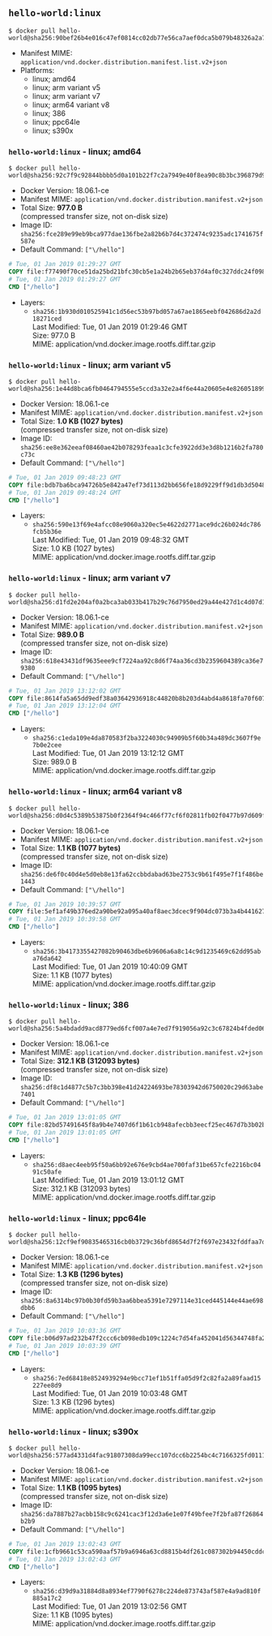## `hello-world:linux`

```console
$ docker pull hello-world@sha256:90bef26b4e016c47ef0814cc02db77e56ca7aef0dca5b079b48326a2a7326ca5
```

-	Manifest MIME: `application/vnd.docker.distribution.manifest.list.v2+json`
-	Platforms:
	-	linux; amd64
	-	linux; arm variant v5
	-	linux; arm variant v7
	-	linux; arm64 variant v8
	-	linux; 386
	-	linux; ppc64le
	-	linux; s390x

### `hello-world:linux` - linux; amd64

```console
$ docker pull hello-world@sha256:92c7f9c92844bbbb5d0a101b22f7c2a7949e40f8ea90c8b3bc396879d95e899a
```

-	Docker Version: 18.06.1-ce
-	Manifest MIME: `application/vnd.docker.distribution.manifest.v2+json`
-	Total Size: **977.0 B**  
	(compressed transfer size, not on-disk size)
-	Image ID: `sha256:fce289e99eb9bca977dae136fbe2a82b6b7d4c372474c9235adc1741675f587e`
-	Default Command: `["\/hello"]`

```dockerfile
# Tue, 01 Jan 2019 01:29:27 GMT
COPY file:f77490f70ce51da25bd21bfc30cb5e1a24b2b65eb37d4af0c327ddc24f0986a6 in / 
# Tue, 01 Jan 2019 01:29:27 GMT
CMD ["/hello"]
```

-	Layers:
	-	`sha256:1b930d010525941c1d56ec53b97bd057a67ae1865eebf042686d2a2d18271ced`  
		Last Modified: Tue, 01 Jan 2019 01:29:46 GMT  
		Size: 977.0 B  
		MIME: application/vnd.docker.image.rootfs.diff.tar.gzip

### `hello-world:linux` - linux; arm variant v5

```console
$ docker pull hello-world@sha256:1e44d8bca6fb0464794555e5ccd3a32e2a4f6e44a20605e4e82605189904f44d
```

-	Docker Version: 18.06.1-ce
-	Manifest MIME: `application/vnd.docker.distribution.manifest.v2+json`
-	Total Size: **1.0 KB (1027 bytes)**  
	(compressed transfer size, not on-disk size)
-	Image ID: `sha256:ee8e362eeaf08460ae42b078293feaa1c3cfe3922dd3e3d8b1216b2fa780c73c`
-	Default Command: `["\/hello"]`

```dockerfile
# Tue, 01 Jan 2019 09:48:23 GMT
COPY file:bdb7ba6bca94726b5e842a47ef73d113d2bb656fe18d9229ff9d1db3d5048cfa in / 
# Tue, 01 Jan 2019 09:48:24 GMT
CMD ["/hello"]
```

-	Layers:
	-	`sha256:590e13f69e4afcc08e9060a320ec5e4622d2771ace9dc26b024dc786fcb5b36e`  
		Last Modified: Tue, 01 Jan 2019 09:48:32 GMT  
		Size: 1.0 KB (1027 bytes)  
		MIME: application/vnd.docker.image.rootfs.diff.tar.gzip

### `hello-world:linux` - linux; arm variant v7

```console
$ docker pull hello-world@sha256:d1fd2e204af0a2bca3ab033b417b29c76d7950ed29a44e427d1c4d07d14f04f9
```

-	Docker Version: 18.06.1-ce
-	Manifest MIME: `application/vnd.docker.distribution.manifest.v2+json`
-	Total Size: **989.0 B**  
	(compressed transfer size, not on-disk size)
-	Image ID: `sha256:618e43431df9635eee9cf7224aa92c8d6f74aa36cd3b2359604389ca36e79380`
-	Default Command: `["\/hello"]`

```dockerfile
# Tue, 01 Jan 2019 13:12:02 GMT
COPY file:8614fa5a65dd9edf38a03642936918c44820b8b203d4abd4a8618fa70f6078b5 in / 
# Tue, 01 Jan 2019 13:12:04 GMT
CMD ["/hello"]
```

-	Layers:
	-	`sha256:c1eda109e4da870583f2ba3224030c94909b5f60b34a489dc3607f9e7b0e2cee`  
		Last Modified: Tue, 01 Jan 2019 13:12:12 GMT  
		Size: 989.0 B  
		MIME: application/vnd.docker.image.rootfs.diff.tar.gzip

### `hello-world:linux` - linux; arm64 variant v8

```console
$ docker pull hello-world@sha256:d0d4c5389b53875b0f2364f94c466f77cf6f02811fb02f0477b97d609fb50568
```

-	Docker Version: 18.06.1-ce
-	Manifest MIME: `application/vnd.docker.distribution.manifest.v2+json`
-	Total Size: **1.1 KB (1077 bytes)**  
	(compressed transfer size, not on-disk size)
-	Image ID: `sha256:de6f0c40d4e5d0eb8e13fa62ccbbdabad63be2753c9b61f495e7f1f486be1443`
-	Default Command: `["\/hello"]`

```dockerfile
# Tue, 01 Jan 2019 10:39:57 GMT
COPY file:5ef1af49b376ed2a90be92a095a40af8aec3dcec9f904dc073b3a4b441627ce4 in / 
# Tue, 01 Jan 2019 10:39:58 GMT
CMD ["/hello"]
```

-	Layers:
	-	`sha256:3b4173355427082b90463dbe6b9606a6a8c14c9d1235469c62dd95aba76da642`  
		Last Modified: Tue, 01 Jan 2019 10:40:09 GMT  
		Size: 1.1 KB (1077 bytes)  
		MIME: application/vnd.docker.image.rootfs.diff.tar.gzip

### `hello-world:linux` - linux; 386

```console
$ docker pull hello-world@sha256:5a4bdadd9acd8779ed6fcf007a4e7ed7f919056a92c3c67824b4fded06ef0a6e
```

-	Docker Version: 18.06.1-ce
-	Manifest MIME: `application/vnd.docker.distribution.manifest.v2+json`
-	Total Size: **312.1 KB (312093 bytes)**  
	(compressed transfer size, not on-disk size)
-	Image ID: `sha256:df8c1d4877c5b7c3bb398e41d24224693be78303942d6750020c29d63abe7401`
-	Default Command: `["\/hello"]`

```dockerfile
# Tue, 01 Jan 2019 13:01:05 GMT
COPY file:82bd57491645f8a9b4e7407d6f1b61cb948afecbb3eecf25ec467d7b3b02b0df in / 
# Tue, 01 Jan 2019 13:01:05 GMT
CMD ["/hello"]
```

-	Layers:
	-	`sha256:d8aec4eeb95f50a6bb92e676e9cbd4ae700faf31be657cfe2216bc0491c50afe`  
		Last Modified: Tue, 01 Jan 2019 13:01:12 GMT  
		Size: 312.1 KB (312093 bytes)  
		MIME: application/vnd.docker.image.rootfs.diff.tar.gzip

### `hello-world:linux` - linux; ppc64le

```console
$ docker pull hello-world@sha256:12cf9ef90835465316cb0b3729c36bfd8654d7f2f697e23432fddfaa7d7e31b5
```

-	Docker Version: 18.06.1-ce
-	Manifest MIME: `application/vnd.docker.distribution.manifest.v2+json`
-	Total Size: **1.3 KB (1296 bytes)**  
	(compressed transfer size, not on-disk size)
-	Image ID: `sha256:8a6314bc97b0b30fd59b3aa6bbea5391e7297114e31ced445144e44ae698dbb6`
-	Default Command: `["\/hello"]`

```dockerfile
# Tue, 01 Jan 2019 10:03:36 GMT
COPY file:b06d97ad232b47f2ccc6cb098edb109c1224c7d54fa452041d56344748fa2c22 in / 
# Tue, 01 Jan 2019 10:03:39 GMT
CMD ["/hello"]
```

-	Layers:
	-	`sha256:7ed68418e8524939294e9bcc71ef1b51ffa05d9f2c82fa2a89faad15227ee8d9`  
		Last Modified: Tue, 01 Jan 2019 10:03:48 GMT  
		Size: 1.3 KB (1296 bytes)  
		MIME: application/vnd.docker.image.rootfs.diff.tar.gzip

### `hello-world:linux` - linux; s390x

```console
$ docker pull hello-world@sha256:577ad4331d4fac91807308da99ecc107dcc6b2254bc4c7166325fd01113bea2a
```

-	Docker Version: 18.06.1-ce
-	Manifest MIME: `application/vnd.docker.distribution.manifest.v2+json`
-	Total Size: **1.1 KB (1095 bytes)**  
	(compressed transfer size, not on-disk size)
-	Image ID: `sha256:da7887b27acbb158c9c6241cac3f12d3a6e1e07f49bfee7f2bfa87f26864b2b9`
-	Default Command: `["\/hello"]`

```dockerfile
# Tue, 01 Jan 2019 13:02:43 GMT
COPY file:1cfb9661c53ca590aaf57b9a6946a63cd8815b4df261c087302b94450cddc5ee in / 
# Tue, 01 Jan 2019 13:02:43 GMT
CMD ["/hello"]
```

-	Layers:
	-	`sha256:d39d9a31884d8a8934ef7790f6278c224de873743af587e4a9ad810f885a17c2`  
		Last Modified: Tue, 01 Jan 2019 13:02:56 GMT  
		Size: 1.1 KB (1095 bytes)  
		MIME: application/vnd.docker.image.rootfs.diff.tar.gzip
